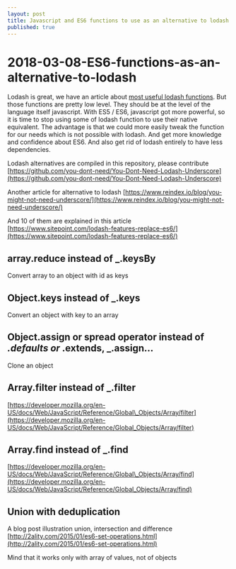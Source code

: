 ```yaml
---
layout: post
title: Javascript and ES6 functions to use as an alternative to lodash
published: true
---
```


# 2018-03-08-ES6-functions-as-an-alternative-to-lodash

Lodash is great, we have an article about [most useful lodash functions](http://dev.sebastienlucas.com/lodash-best-of/). But those functions are pretty low level. They should be at the level of the language itself javascript. With ES5 / ES6, javascript got more powerful, so it is time to stop using some of lodash function to use their native equivalent. The advantage is that we could more easily tweak the function for our needs which is not possible with lodash. And get more knowledge and confidence about ES6. And also get rid of lodash entirely to have less dependencies.

Lodash alternatives are compiled in this repository, please contribute [https://github.com/you-dont-need/You-Dont-Need-Lodash-Underscore](https://github.com/you-dont-need/You-Dont-Need-Lodash-Underscore)

Another article for alternative to lodash [https://www.reindex.io/blog/you-might-not-need-underscore/](https://www.reindex.io/blog/you-might-not-need-underscore/)

And 10 of them are explained in this article [https://www.sitepoint.com/lodash-features-replace-es6/](https://www.sitepoint.com/lodash-features-replace-es6/)

## array.reduce instead of \_.keysBy

Convert array to an object with id as keys

## Object.keys instead of \_.keys

Convert an object with key to an array

## Object.assign or spread operator instead of _.defaults or_ .extends, \_.assign...

Clone an object

## Array.filter instead of \_.filter

[https://developer.mozilla.org/en-US/docs/Web/JavaScript/Reference/Global\_Objects/Array/filter](https://developer.mozilla.org/en-US/docs/Web/JavaScript/Reference/Global_Objects/Array/filter)

## Array.find instead of \_.find

[https://developer.mozilla.org/en-US/docs/Web/JavaScript/Reference/Global\_Objects/Array/find](https://developer.mozilla.org/en-US/docs/Web/JavaScript/Reference/Global_Objects/Array/find)

## Union with deduplication

A blog post illustration union, intersection and difference [http://2ality.com/2015/01/es6-set-operations.html](http://2ality.com/2015/01/es6-set-operations.html)

Mind that it works only with array of values, not of objects

